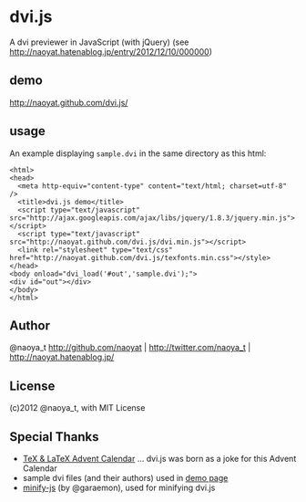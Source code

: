 # dvi.js

A dvi previewer in JavaScript (with jQuery)
(see http://naoyat.hatenablog.jp/entry/2012/12/10/000000)

## demo

http://naoyat.github.com/dvi.js/

## usage

An example displaying `sample.dvi` in the same directory as this html:

```
<html>
<head>
  <meta http-equiv="content-type" content="text/html; charset=utf-8" />
  <title>dvi.js demo</title>
  <script type="text/javascript" src="http://ajax.googleapis.com/ajax/libs/jquery/1.8.3/jquery.min.js"></script>
  <script type="text/javascript" src="http://naoyat.github.com/dvi.js/dvi.min.js"></script>
  <link rel="stylesheet" type="text/css" href="http://naoyat.github.com/dvi.js/texfonts.min.css"></style>
</head>
<body onload="dvi_load('#out','sample.dvi');">
<div id="out"></div>
</body>
</html>
```

## Author

@naoya_t
http://github.com/naoyat | http://twitter.com/naoya_t | http://naoyat.hatenablog.jp/

## License

(c)2012 @naoya_t, with MIT License

## Special Thanks

* [TeX & LaTeX Advent Calendar](http://atnd.org/events/34318) ... dvi.js was born as a joke for this Advent Calendar
* sample dvi files (and their authors) used in [demo page](http://naoyat.github.com/dvi.js/)
* [minify-js](https://github.com/garaemon/minify-js) (by @garaemon), used for minifying dvi.js

